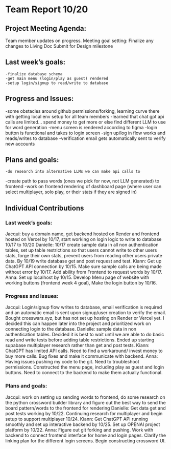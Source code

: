 # Team Report 10/20
## Project Meeting Agenda:
Team member updates on progress.
Meeting goal setting:
Finalize any changes to Living Doc 
Submit for Design milestone

## Last week’s goals:
	-finalize database schema
	-get main menu (login/play as guest) rendered
	-setup login/signup to read/write to database
## Progress and Issues:
  -some obstacles around github permissions/forking, learning curve there with getting local env setup for all team members
  -learned that chat gpt api calls are limited… spend money to get more or else find different LLM to use for word generation
  -menu screen is rendered according to figma
  -login button is functional and takes to login screen
  -sign up/log in flow works and reads/writes to database
  -verification email gets automatically sent to verify new accounts

## Plans and goals:
	-do research into alternative LLMs we can make api calls to
  -create path to pass words (ones we pick for now, not LLM generated) to frontend
  -work on frontend rendering of dashboard page (where user can select multiplayer, solo play, or their stats if they are signed in)
	

## Individual Contributions
### Last week’s goals: 
  Jacqui: buy a domain name, get backend hosted on Render and frontend hosted on Vercel by 10/17, start working on login logic to write to database 10/17 to 10/20
  Danielle: 10/17 create sample data in all non authentication tables, set up table restrictions so that users cannot write to other users stats, forge their own stats, prevent users from reading other users private data. By 10/19 write database get and post request and test. 
  Kiann: Get up ChatGPT API connection by 10/15. Make sure sample calls are being made without error by 10/17. Add ability from Frontend to request words by 10/17. 
  Anna: Set up localhost by 10/15. Develop Menu page of website with working buttons (frontend week 4 goal), Make the login button by 10/16.
### Progress and issues: 
  Jacqui: Login/signup flow writes to database, email verification is required and an automatic email is sent upon signup/user creation to verify the email. Bought crosswars.xyz, but has not set up hosting on Render or Vercel yet. I decided this can happen later into the project and prioritized work on connecting login to the database.
  Danielle: sample data in non authentication tables. Decided it is best to wait until we are able to do basic read and write tests before adding table restrictions. Ended up starting supabase multiplayer research rather than get and post tests.
	Kiann: ChatGPT has limited API calls. Need to find a workaround/ invest money to buy    more calls. Bug fixes and make it communicate with backend. 
  Anna: Having issues pushing my code to the git. Need to troubleshoot permissions. Constructed the menu page, including play as guest and login buttons. Need to connect to the backend to make them actually functional.

### Plans and goals:
  Jacqui: work on setting up sending words to frontend, do some research on the python crossword builder library and figure out the best way to send the board pattern/words to the frontend for rendering
  Danielle: Get data get and post tests working by 10/22. Continuing research for multiplayer and begin setup to support multiplayer 10/24.
  Kiann: Get ChatGPT API running smoothly and set up interactive backend by 10/25. Set up OPENAI project platform by 10/22. 
  Anna: Figure out git forking and pushing. Work with backend to connect frontend interface for home and login pages. Clarify the linking plan for the different login screens. Begin constructing crossword UI.
